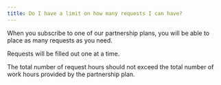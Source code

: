 ```yaml
---
title: Do I have a limit on how many requests I can have?
---
```


When you subscribe to one of our partnership plans, you will be able to place as many requests as you need.

Requests will be filled out one at a time.

The total number of request hours should not exceed the total number of work hours provided by the partnership plan.